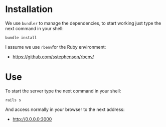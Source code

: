 Installation
============

We use `bundler` to manage the dependencies, to start working just type the next command in your shell:

```
bundle install
```

I assume we use `rbenv`for the Ruby environment:

* https://github.com/sstephenson/rbenv/


Use
===

To start the server type the next command in your shell:

```
rails s
```

And access normally in your browser to the next address:

* http://0.0.0.0:3000
